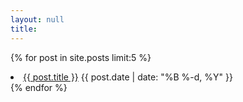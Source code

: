 ```yaml
---
layout: null
title: 
---
```


{% for post in site.posts limit:5 %}
<li class="recent-item"><a href="{{ site.baseurl }}{{ post.url }}">{{ post.title }}</a> <span>{{ post.date | date: "%B %-d, %Y" }}</span></li>
{% endfor %}

